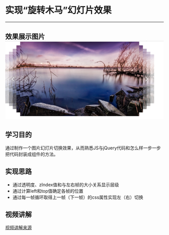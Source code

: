 # 实现“旋转木马”幻灯片效果 #

--------------------------------------------------------
## 效果展示图片  ![旋转木马效果](./images/behaviour.png)

## 学习目的 ##
通过制作一个图片幻灯片切换效果，从而熟悉JS与jQuery代码和怎么样一步一步把代码封装成组件的方法。
## 实现思路 ##
*   通过透明度、zIndex值和与左右帧的大小关系显示层级
*   通过计算left和top值确定各帧的位置
*   通过每一帧循环取得上一帧（下一帧）的css属性实现左（右）切换
## 视频讲解 ##
 [视频讲解来源](http://www.imooc.com/learn/386/ " Carousel")